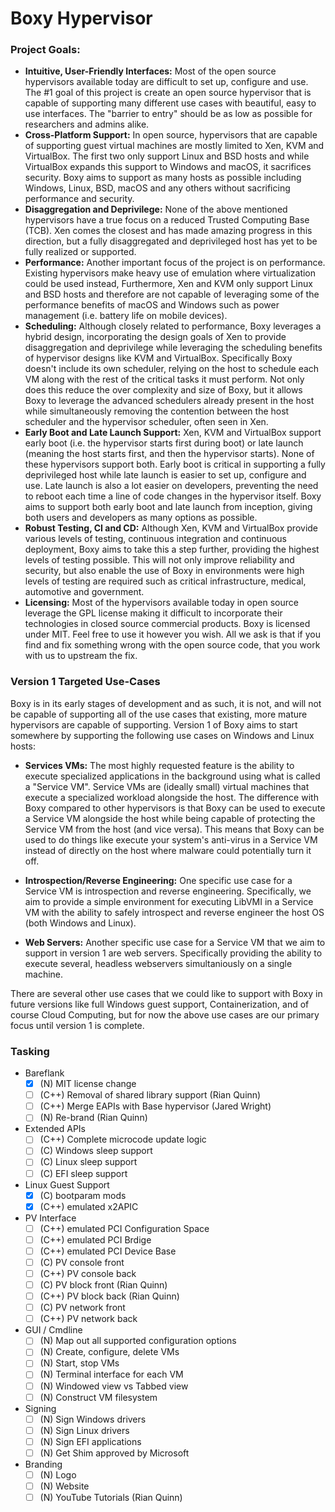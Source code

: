 # Boxy Hypervisor

### Project Goals:

- **Intuitive, User-Friendly Interfaces:** Most of the open source hypervisors
  available today are difficult to set up, configure and use. The #1 goal of
  this project is create an open source hypervisor that is capable of supporting
  many different use cases with beautiful, easy to use interfaces. The
  "barrier to entry" should be as low as possible for researchers and admins
  alike.
- **Cross-Platform Support:** In open source, hypervisors that are capable of
  supporting guest virtual machines are mostly limited to Xen, KVM and
  VirtualBox. The first two only support Linux and BSD hosts and while VirtualBox
  expands this support to Windows and macOS, it sacrifices security.
  Boxy aims to support as many hosts as possible including Windows, Linux,
  BSD, macOS and any others without sacrificing performance and security.
- **Disaggregation and Deprivilege:** None of the above mentioned hypervisors
  have a true focus on a reduced Trusted Computing Base (TCB). Xen comes the closest
  and has made amazing progress in this direction, but a fully disaggregated and
  deprivileged host has yet to be fully realized or supported.
- **Performance:** Another important focus of the project is on performance.
  Existing hypervisors make heavy use of emulation where
  virtualization could be used instead, Furthermore, Xen and KVM only support
  Linux and BSD hosts and therefore are not capable of leveraging some of the
  performance benefits of macOS and Windows such as power management
  (i.e. battery life on mobile devices).
- **Scheduling:** Although closely related to performance, Boxy leverages a hybrid
  design, incorporating the design goals of Xen to provide disaggregation
  and deprivilege while leveraging the scheduling benefits of hypervisor designs
  like KVM and VirtualBox. Specifically Boxy doesn't include its own scheduler,
  relying on the host to schedule each VM along with the rest of the critical
  tasks it must perform. Not only does this reduce the over complexity and size
  of Boxy, but it allows Boxy to leverage the advanced schedulers already
  present in the host while simultaneously removing the contention between the
  host scheduler and the hypervisor scheduler, often seen in Xen.
- **Early Boot and Late Launch Support:** Xen, KVM and VirtualBox support early boot
  (i.e. the hypervisor starts first during boot) or late launch (meaning the host
  starts first, and then the hypervisor starts). None of these hypervisors support
  both. Early boot is critical
  in supporting a fully deprivileged host while late launch is easier to set
  up, configure and use. Late launch is also a lot easier on developers,
  preventing the need to reboot each time a line of code changes in the
  hypervisor itself. Boxy aims to support both early boot and late launch from
  inception, giving both users and developers as many options as possible.
- **Robust Testing, CI and CD:** Although Xen, KVM and VirtualBox provide various
  levels of testing, continuous integration and continuous deployment, Boxy
  aims to take this a step further, providing the highest levels of testing
  possible. This will not only improve reliability and security, but also enable
  the use of Boxy in environments were high levels of testing are required such
  as critical infrastructure, medical, automotive and government.
- **Licensing:** Most of the hypervisors available today in open source leverage
  the GPL license making it difficult to incorporate their technologies in
  closed source commercial products. Boxy is licensed under MIT. Feel free to use
  it however you wish. All we ask is that if you find and fix something
  wrong with the open source code, that you work with us to upstream the fix.

### Version 1 Targeted Use-Cases

Boxy is in its early stages of development and as such, it is not, and will not
be capable of supporting all of the use cases that existing, more mature
hypervisors are capable of supporting. Version 1 of Boxy aims to start
somewhere by supporting the following use cases on Windows and Linux hosts:

- **Services VMs:** The most highly requested feature is the ability to execute
  specialized applications in the background using what is called a "Service VM".
  Service VMs are (ideally small) virtual machines that execute a specialized
  workload alongside the host. The difference with Boxy compared
  to other hypervisors is that Boxy can be used to execute a Service VM alongside
  the host while being capable of protecting the Service VM from the host
  (and vice versa). This means that Boxy can be used to do things like execute
  your system's anti-virus in a Service VM instead of directly on the host
  where malware could potentially turn it off.
  
- **Introspection/Reverse Engineering:** One specific use case for a Service VM
  is introspection and reverse engineering. Specifically, we aim to provide a 
  simple environment for executing LibVMI in a Service VM with the ability to 
  safely introspect and reverse engineer the host OS (both Windows and Linux). 

- **Web Servers:** Another specific use case for a Service VM that we aim to 
  support in version 1 are web servers. Specifically providing the ability to 
  execute several, headless webservers simultaniously on a single machine. 
  
There are several other use cases that we could like to support with Boxy in 
future versions like full Windows guest support, Containerization, and 
of course Cloud Computing, but for now the above use cases are our primary focus
until version 1 is complete. 

### Tasking

- Bareflank
    - [X] (N) MIT license change
    - [ ] (C++) Removal of shared library support (Rian Quinn)
    - [ ] (C++) Merge EAPIs with Base hypervisor (Jared Wright)
    - [ ] (N) Re-brand (Rian Quinn)

- Extended APIs
    - [ ] (C++) Complete microcode update logic
    - [ ] (C) Windows sleep support
    - [ ] (C) Linux sleep support
    - [ ] (C) EFI sleep support

- Linux Guest Support
    - [X] (C) bootparam mods
    - [X] (C++) emulated x2APIC

- PV Interface
    - [ ] (C++) emulated PCI Configuration Space
    - [ ] (C++) emulated PCI Brdige
    - [ ] (C++) emulated PCI Device Base
    - [ ] (C) PV console front
    - [ ] (C++) PV console back
    - [ ] (C) PV block front (Rian Quinn)
    - [ ] (C++) PV block back (Rian Quinn)
    - [ ] (C) PV network front
    - [ ] (C++) PV network back

- GUI / Cmdline
    - [ ] (N) Map out all supported configuration options
    - [ ] (N) Create, configure, delete VMs
    - [ ] (N) Start, stop VMs
    - [ ] (N) Terminal interface for each VM
    - [ ] (N) Windowed view vs Tabbed view
    - [ ] (N) Construct VM filesystem

- Signing
    - [ ] (N) Sign Windows drivers
    - [ ] (N) Sign Linux drivers
    - [ ] (N) Sign EFI applications
    - [ ] (N) Get Shim approved by Microsoft

- Branding
    - [ ] (N) Logo
    - [ ] (N) Website
    - [ ] (N) YouTube Tutorials (Rian Quinn)
